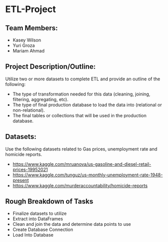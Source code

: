 # ETL-Project

## Team Members:
* Kasey Wilson
* Yuri Groza
* Mariam Ahmad

## Project Description/Outline:
Utilize two or more datasets to complete ETL and provide an outline of the following:
* The type of transformation needed for this data (cleaning, joining, filtering, aggregating, etc).
* The type of final production database to load the data into (relational or non-relational).
* The final tables or collections that will be used in the production database.

## Datasets:
Use the following datasets related to Gas prices, unemployment rate and homicide reports.
* https://www.kaggle.com/mruanova/us-gasoline-and-diesel-retail-prices-19952021
* https://www.kaggle.com/tunguz/us-monthly-unemployment-rate-1948-present
* https://www.kaggle.com/murderaccountability/homicide-reports

## Rough Breakdown of Tasks
* Finalize datasets to utilize
* Extract into DataFrames
* Clean and join the data and determine data points to use
* Create Database Connection
* Load Into Database


